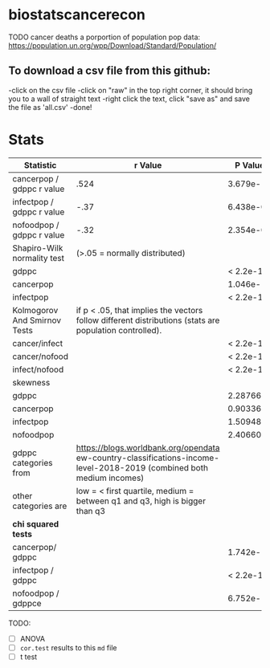 # biostatscancerecon
TODO cancer deaths a porportion of population
pop data:
https://population.un.org/wpp/Download/Standard/Population/
## **To download a csv file from this github:** ##
-click on the csv file
-click on "raw" in the top right corner, it should bring you to a wall of straight text
-right click the text, click "save as" and save the file as 'all.csv'
-done!
# **Stats**
Statistic | r Value | P Value
----------|-------|--------
cancerpop / gdppc r value | .524 | 3.679e-13
infectpop / gdppc r value | -.37 | 6.438e-07
nofoodpop / gdppc r value | -.32 | 2.354e-05
Shapiro-Wilk normality test | (>.05 = normally distributed)
gdppc | | < 2.2e-16
cancerpop | | 1.046e-11
infectpop | | < 2.2e-16
Kolmogorov And Smirnov Tests | if p < .05, that implies the vectors follow different distributions (stats are population controlled).
cancer/infect | |< 2.2e-16
cancer/nofood | |< 2.2e-16
infect/nofood | |< 2.2e-16
skewness | |
gdppc | | 2.287668
cancerpop | | 0.9033609
infectpop | | 1.509486
nofoodpop | | 2.406604
gdppc categories from | https://blogs.worldbank.org/opendata<br/>ew-country-classifications-income-level-2018-2019 (combined both medium incomes)
other categories are | low =  < first quartile, medium = between q1 and q3, high is bigger than q3
**chi squared tests** | |
cancerpop/ gdppc   | | 1.742e-13
infectpop / gdppc  | | < 2.2e-16
nofoodpop / gdppce | |   6.752e-14

TODO:
- [ ] ANOVA
- [ ] `cor.test` results to this `md` file
- [ ] t test
